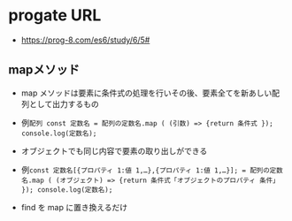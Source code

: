 # progate URL

- https://prog-8.com/es6/study/6/5#

## mapメソッド

- map メソッドは要素に条件式の処理を行いその後、要素全てを新あしい配列として出力するもの

- 例`配列 const 定数名 = 配列の定数名.map ( (引数) => {return 条件式 }); console.log(定数名);`

- オブジェクトでも同じ内容で要素の取り出しができる

- 例`const 定数名[{プロパティ 1:値 1,…},{プロパティ 1:値 1,…}]; = 配列の定数名.map ( (オブジェクト) => {return 条件式「オブジェクトのプロパティ 条件」 }); console.log(定数名);`

- find を map に置き換えるだけ

